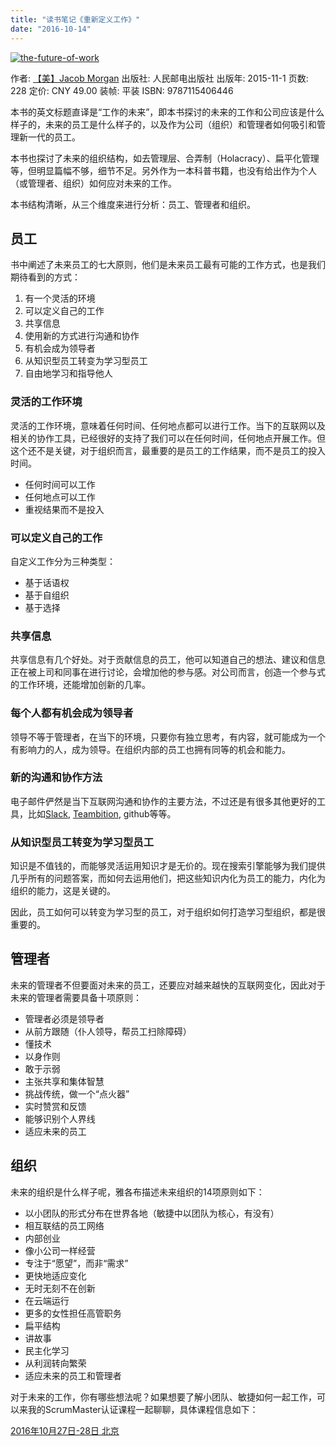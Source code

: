 ```yaml
---
title: "读书笔记《重新定义工作》"
date: "2016-10-14"
---
```


[![the-future-of-work](http://bobjiang.com/wp-content/uploads/2016/10/download.jpeg)](http://bobjiang.com/reading-the-future-of-work/download/#main)

作者: [【美】Jacob Morgan](https://book.douban.com/search/Jacob%20Morgan) 出版社: 人民邮电出版社 出版年: 2015-11-1 页数: 228 定价: CNY 49.00 装帧: 平装 ISBN: 9787115406446

本书的英文标题直译是“工作的未来”，即本书探讨的未来的工作和公司应该是什么样子的，未来的员工是什么样子的，以及作为公司（组织）和管理者如何吸引和管理新一代的员工。

本书也探讨了未来的组织结构，如去管理层、合弄制（Holacracy）、扁平化管理等，但明显篇幅不够，细节不足。另外作为一本科普书籍，也没有给出作为个人（或管理者、组织）如何应对未来的工作。

本书结构清晰，从三个维度来进行分析：员工、管理者和组织。

## 员工

书中阐述了未来员工的七大原则，他们是未来员工最有可能的工作方式，也是我们期待看到的方式：

1. 有一个灵活的环境
2. 可以定义自己的工作
3. 共享信息
4. 使用新的方式进行沟通和协作
5. 有机会成为领导者
6. 从知识型员工转变为学习型员工
7. 自由地学习和指导他人

### 灵活的工作环境

灵活的工作环境，意味着任何时间、任何地点都可以进行工作。当下的互联网以及相关的协作工具，已经很好的支持了我们可以在任何时间，任何地点开展工作。但这个还不是关键，对于组织而言，最重要的是员工的工作结果，而不是员工的投入时间。

- 任何时间可以工作
- 任何地点可以工作
- 重视结果而不是投入

### 可以定义自己的工作

自定义工作分为三种类型：

- 基于话语权
- 基于自组织
- 基于选择

### 共享信息

共享信息有几个好处。对于贡献信息的员工，他可以知道自己的想法、建议和信息正在被上司和同事在进行讨论，会增加他的参与感。对公司而言，创造一个参与式的工作环境，还能增加创新的几率。

### 每个人都有机会成为领导者

领导不等于管理者，在当下的环境，只要你有独立思考，有内容，就可能成为一个有影响力的人，成为领导。在组织内部的员工也拥有同等的机会和能力。

### 新的沟通和协作方法

电子邮件俨然是当下互联网沟通和协作的主要方法，不过还是有很多其他更好的工具，比如[Slack](http://slack.com), [Teambition](http://www.teambition.com), github等等。

### 从知识型员工转变为学习型员工

知识是不值钱的，而能够灵活运用知识才是无价的。现在搜索引擎能够为我们提供几乎所有的问题答案，而如何去运用他们，把这些知识内化为员工的能力，内化为组织的能力，这是关键的。

因此，员工如何可以转变为学习型的员工，对于组织如何打造学习型组织，都是很重要的。

## 管理者

未来的管理者不但要面对未来的员工，还要应对越来越快的互联网变化，因此对于未来的管理者需要具备十项原则：

- 管理者必须是领导者
- 从前方跟随（仆人领导，帮员工扫除障碍）
- 懂技术
- 以身作则
- 敢于示弱
- 主张共享和集体智慧
- 挑战传统，做一个“点火器”
- 实时赞赏和反馈
- 能够识别个人界线
- 适应未来的员工

## 组织

未来的组织是什么样子呢，雅各布描述未来组织的14项原则如下：

- 以小团队的形式分布在世界各地（敏捷中以团队为核心，有没有）
- 相互联结的员工网络
- 内部创业
- 像小公司一样经营
- 专注于“愿望”，而非“需求”
- 更快地适应变化
- 无时无刻不在创新
- 在云端运行
- 更多的女性担任高管职务
- 扁平结构
- 讲故事
- 民主化学习
- 从利润转向繁荣
- 适应未来的员工和管理者

对于未来的工作，你有哪些想法呢？如果想要了解小团队、敏捷如何一起工作，可以来我的ScrumMaster认证课程一起聊聊，具体课程信息如下：

[2016年10月27日-28日 北京](http://yihuode.io/activities/357)
